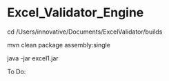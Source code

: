 # Excel_Validator_Engine





cd /Users/innovative/Documents/ExcelValidator/builds


mvn clean package assembly:single


java -jar excel1.jar 


To Do: 
 



